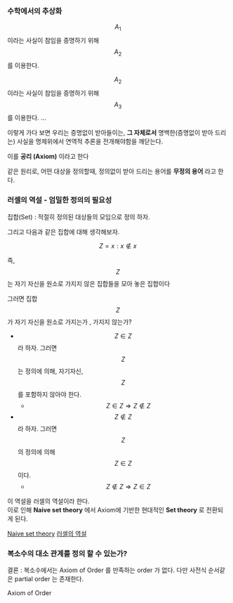 ### 수학에서의 추상화

$$A_{1}$$ 이라는 사실이 참임을 증명하기 위해 $$ A_{2}$$ 를 이용한다.

$$A_{2}$$ 이라는 사실이 참임을 증명하기 위해 $$ A_{3}$$ 를 이용한다.
...

이렇게 가다 보면 우리는 증명없이 받아들이는, **그 자체로서** 명백한(증명없이 받아 드리는) 사실을 명제위에서 연역적 추론을 전개해야함을 깨닫는다.

이를 **공리 (Axiom)** 이라고 한다

같은 원리로, 어떤 대상을 정의할때, 정의없이 받아 드리는 용어를 **무정의 용어** 라고 한다.



### 러셀의 역설 - 엄밀한 정의의 필요성

집합(Set) : 적절히 정의된 대상들의 모임으로 정의 하자.

그리고 다음과 같은 집합에 대해 생각해보자.

$$ Z = { x : x\notin x}$$

즉, $$Z$$ 는 자기 자신을 원소로 가지지 않은 집합들을 모아 놓은 집합이다

그러면 집합 $$Z$$ 가 자기 자신을 원소로 가지는가 , 가지지 않는가?
- $$Z \in Z$$ 라 하자. 그러면 $$Z$$ 는 정의에 의해, 자기자신, $$Z$$ 를 포함하지 않아야 한다. 
  -  $$ Z \in Z  \Rightarrow Z \notin Z $$
- $$Z \notin Z$$라 하자. 그러면 $$Z$$ 의 정의에 의해 $$Z \in Z$$ 이다.
  -  $$Z \notin Z  \Rightarrow Z \in Z$$

이 역설을 러셀의 역설이라 한다.  
이로 인해 **Naive set theory** 에서 Axiom에 기반한 현대적인 **Set theory** 로 전환되게 된다.

[Naive set theory](https://ko.wikipedia.org/wiki/%EC%86%8C%EB%B0%95%ED%95%9C_%EC%A7%91%ED%95%A9%EB%A1%A0)
[러셀의 역설](https://ko.wikipedia.org/wiki/%EB%9F%AC%EC%85%80%EC%9D%98_%EC%97%AD%EC%84%A4)


### 복소수의 대소 관계를 정의 할 수 있는가?

결론 : 복소수에서는 Axiom of Order 를 만족하는 order 가 없다. 다만 사전식 순서같은  partial order 는 존재한다.

Axiom of Order


###